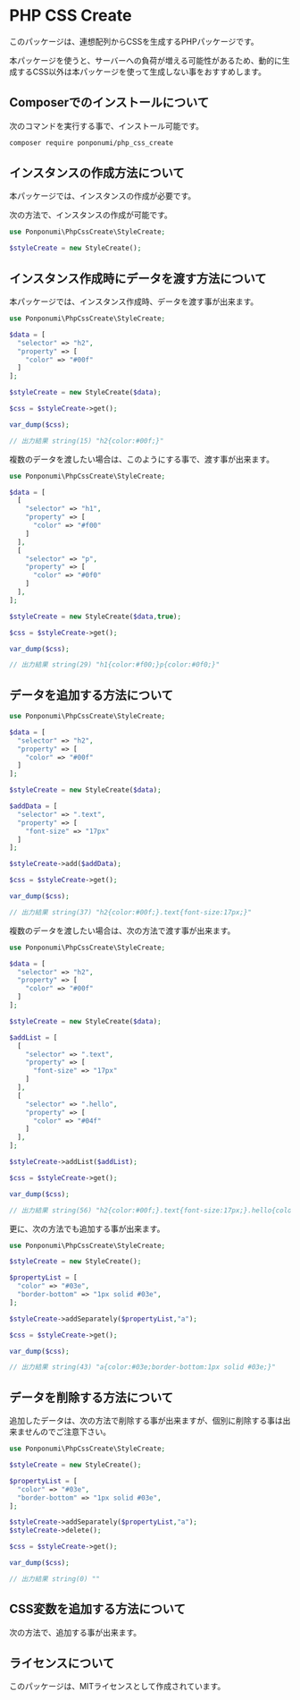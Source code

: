 # PHP CSS Create

このパッケージは、連想配列からCSSを生成するPHPパッケージです。

本パッケージを使うと、サーバーへの負荷が増える可能性があるため、動的に生成するCSS以外は本パッケージを使って生成しない事をおすすめします。

## Composerでのインストールについて

次のコマンドを実行する事で、インストール可能です。

```bash
composer require ponponumi/php_css_create
```

## インスタンスの作成方法について

本パッケージでは、インスタンスの作成が必要です。

次の方法で、インスタンスの作成が可能です。

```php
use Ponponumi\PhpCssCreate\StyleCreate;

$styleCreate = new StyleCreate();
```

## インスタンス作成時にデータを渡す方法について

本パッケージでは、インスタンス作成時、データを渡す事が出来ます。

```php
use Ponponumi\PhpCssCreate\StyleCreate;

$data = [
  "selector" => "h2",
  "property" => [
    "color" => "#00f"
  ]
];

$styleCreate = new StyleCreate($data);

$css = $styleCreate->get();

var_dump($css);

// 出力結果 string(15) "h2{color:#00f;}"
```

複数のデータを渡したい場合は、このようにする事で、渡す事が出来ます。

```php
use Ponponumi\PhpCssCreate\StyleCreate;

$data = [
  [
    "selector" => "h1",
    "property" => [
      "color" => "#f00"
    ]
  ],
  [
    "selector" => "p",
    "property" => [
      "color" => "#0f0"
    ]
  ],
];

$styleCreate = new StyleCreate($data,true);

$css = $styleCreate->get();

var_dump($css);

// 出力結果 string(29) "h1{color:#f00;}p{color:#0f0;}"
```

## データを追加する方法について

```php
use Ponponumi\PhpCssCreate\StyleCreate;

$data = [
  "selector" => "h2",
  "property" => [
    "color" => "#00f"
  ]
];

$styleCreate = new StyleCreate($data);

$addData = [
  "selector" => ".text",
  "property" => [
    "font-size" => "17px"
  ]
];

$styleCreate->add($addData);

$css = $styleCreate->get();

var_dump($css);

// 出力結果 string(37) "h2{color:#00f;}.text{font-size:17px;}"
```

複数のデータを渡したい場合は、次の方法で渡す事が出来ます。

```php
use Ponponumi\PhpCssCreate\StyleCreate;

$data = [
  "selector" => "h2",
  "property" => [
    "color" => "#00f"
  ]
];

$styleCreate = new StyleCreate($data);

$addList = [
  [
    "selector" => ".text",
    "property" => [
      "font-size" => "17px"
    ]
  ],
  [
    "selector" => ".hello",
    "property" => [
      "color" => "#04f"
    ]
  ],
];

$styleCreate->addList($addList);

$css = $styleCreate->get();

var_dump($css);

// 出力結果 string(56) "h2{color:#00f;}.text{font-size:17px;}.hello{color:#04f;}"
```

更に、次の方法でも追加する事が出来ます。

```php
use Ponponumi\PhpCssCreate\StyleCreate;

$styleCreate = new StyleCreate();

$propertyList = [
  "color" => "#03e",
  "border-bottom" => "1px solid #03e",
];

$styleCreate->addSeparately($propertyList,"a");

$css = $styleCreate->get();

var_dump($css);

// 出力結果 string(43) "a{color:#03e;border-bottom:1px solid #03e;}"
```

## データを削除する方法について

追加したデータは、次の方法で削除する事が出来ますが、個別に削除する事は出来ませんのでご注意下さい。

```php
use Ponponumi\PhpCssCreate\StyleCreate;

$styleCreate = new StyleCreate();

$propertyList = [
  "color" => "#03e",
  "border-bottom" => "1px solid #03e",
];

$styleCreate->addSeparately($propertyList,"a");
$styleCreate->delete();

$css = $styleCreate->get();

var_dump($css);

// 出力結果 string(0) ""
```

## CSS変数を追加する方法について

次の方法で、追加する事が出来ます。

## ライセンスについて

このパッケージは、MITライセンスとして作成されています。
